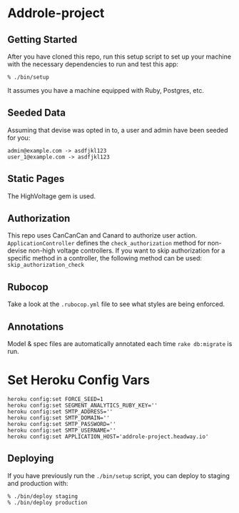 # Addrole-project

## Getting Started

After you have cloned this repo, run this setup script to set up your machine
with the necessary dependencies to run and test this app:

    % ./bin/setup

It assumes you have a machine equipped with Ruby, Postgres, etc.

## Seeded Data

Assuming that devise was opted in to, a user and admin have been seeded for you:

    admin@example.com -> asdfjkl123
    user_1@example.com -> asdfjkl123

## Static Pages

The HighVoltage gem is used.

## Authorization

This repo uses CanCanCan and Canard to authorize user action. `ApplicationController` defines the `check_authorization` method for non-devise non-high voltage controllers. If you want to skip authorization for a specific method in a controller, the following method can be used: `skip_authorization_check`

## Rubocop

Take a look at the `.rubocop.yml` file to see what styles are being enforced.

## Annotations

Model & spec files are automatically annotated each time `rake db:migrate` is run.

# Set Heroku Config Vars

    heroku config:set FORCE_SEED=1
    heroku config:set SEGMENT_ANALYTICS_RUBY_KEY=''
    heroku config:set SMTP_ADDRESS=''
    heroku config:set SMTP_DOMAIN=''
    heroku config:set SMTP_PASSWORD=''
    heroku config:set SMTP_USERNAME=''
    heroku config:set APPLICATION_HOST='addrole-project.headway.io'

## Deploying

If you have previously run the `./bin/setup` script,
you can deploy to staging and production with:

    % ./bin/deploy staging
    % ./bin/deploy production
